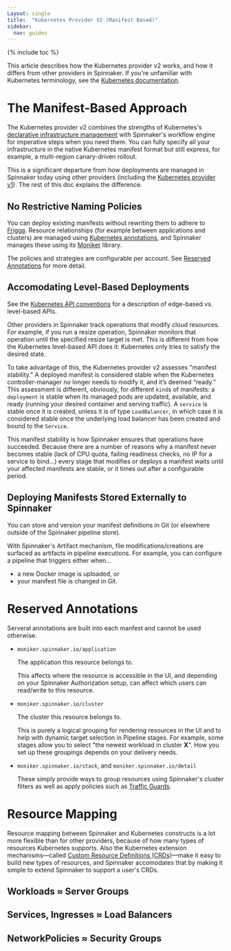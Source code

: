 ```yaml
---
Layout: single
title:  "Kubernetes Provider V2 (Manifest Based)"
sidebar:
  nav: guides
---
```


{% include toc %}

This article describes how the Kubernetes provider v2 works, and how it differs from other providers in Spinnaker. If you're unfamiliar with Kubernetes terminology, see the [Kubernetes
documentation](https://kubernetes.io/docs/home/).

# The Manifest-Based Approach

The Kubernetes provider v2 combines the strengths of Kubernetes's [declarative
infrastructure
management](https://kubernetes.io/docs/tutorials/object-management-kubectl/declarative-object-management-configuration/)
with Spinnaker's workflow engine for imperative steps when you need them. You can fully specify all your infrastructure in the native Kubernetes manifest format but still express, for example, a multi-region canary-driven rollout. 

This is a significant departure from how deployments are managed in Spinnaker today using other providers (including the [Kubernetes
provider v1](https://www.spinnaker.io/reference/providers/kubernetes/)). The rest of this doc explains the difference.

## No Restrictive Naming Policies

You can deploy existing manifests without rewriting them to adhere to [Frigga](https://github.com/Netflix/frigga). Resource relationships (for example between applications and clusters) are managed using [Kubernetes annotations](https://kubernetes.io/docs/concepts/overview/working-with-objects/annotations/), and Spinnaker manages these using its [Moniker](https://github.com/spinnaker/moniker) library. 

The policies and strategies are configurable per account. See [Reserved Annotations](#reserved-annotations) for more detail.

## Accomodating Level-Based Deployments

See the [Kubernetes API
conventions](https://github.com/kubernetes/community/blob/master/contributors/devel/api-conventions.md#spec-and-status)
for a description of edge-based vs. level-based APIs.

Other providers in Spinnaker track operations that modify cloud resources. For example, if you run a resize operation, Spinnaker monitors that operation until the specified resize target is met. This is different from how the Kubernetes level-based API does  it: Kubernetes only tries to satisfy the desired state.

To take advantage of this, the Kubernetes provider v2 assesses "manifest stability." A deployed manifest is considered stable when the Kubernetes controller-manager no longer needs to modify it, and it’s deemed “ready.” This assessment is different, obviously, for different `kind`s of manifests: a `deployment` is stable when its managed pods are updated, available, and ready (running your desired container and serving traffic). A `service` is stable once it is created, unless it is of type `LoadBalancer`, in which case it is considered stable once the underlying load balancer has been created and bound to the `Service`.

This manifest stability is how Spinnaker ensures that operations
have succeeded. Because there are a number of reasons why a manifest never
becomes stable (lack of CPU quota, failing readiness checks, no IP for a
service to bind...) every stage that modifies or deploys a manifest waits
until your affected manifests are stable, or it times out after a configurable
period.

## Deploying Manifests Stored Externally to Spinnaker

You can store and version your manifest definitions in Git (or elsewhere outside of the Spinnaker pipeline store).

With Spinnaker's Artifact mechanism, file modifications/creations
are surfaced as artifacts in pipeline executions. For example, you can
configure a pipeline that triggers either when...

* a new Docker image is uploaded, or
* your manifest file is changed in Git.

# Reserved Annotations

Serveral annotations are built into each manfest and cannot be used otherwise.

* `moniker.spinnaker.io/application`

  The application this resource belongs to. 

  This affects where the resource is accessible in the UI, and depending on your Spinnaker Authorization setup, can affect which users can read/write to this resource.

* `moniker.spinnaker.io/cluster`

  The cluster this resource belongs to. 

  This is purely a logical grouping for
  rendering resources in the UI and to help with dynamic target selection in
  Pipeline stages. For example, some stages allow you to select "the newest
  workload in cluster __X__". How you set up these groupings depends on your
  delivery needs.

* `moniker.spinnaker.io/stack`, and `moniker.spinnaker.io/detail`

  These simply provide ways to group resources using Spinnaker's
  cluster filters as well as apply policies such as [Traffic
  Guards](https://blog.spinnaker.io/can-i-push-that-building-safer-low-risk-deployments-with-spinnaker-a27290847ac4).

# Resource Mapping

Resource mapping between Spinnaker and Kubernetes constructs is a lot more
flexible than for other providers, because of how many types of resources Kubernetes supports. Also the Kubernetes extension mechanisms&mdash;called [Custom Resource Definitions (CRDs)](https://kubernetes.io/docs/concepts/api-extension/custom-resources/)&mdash;make it easy to build new types of resources, and Spinnaker accomodates that by making it simple to extend Spinnaker to support a user's CRDs.

## Workloads ≈ Server Groups

## Services, Ingresses ≈ Load Balancers

## NetworkPolicies ≈ Security Groups

